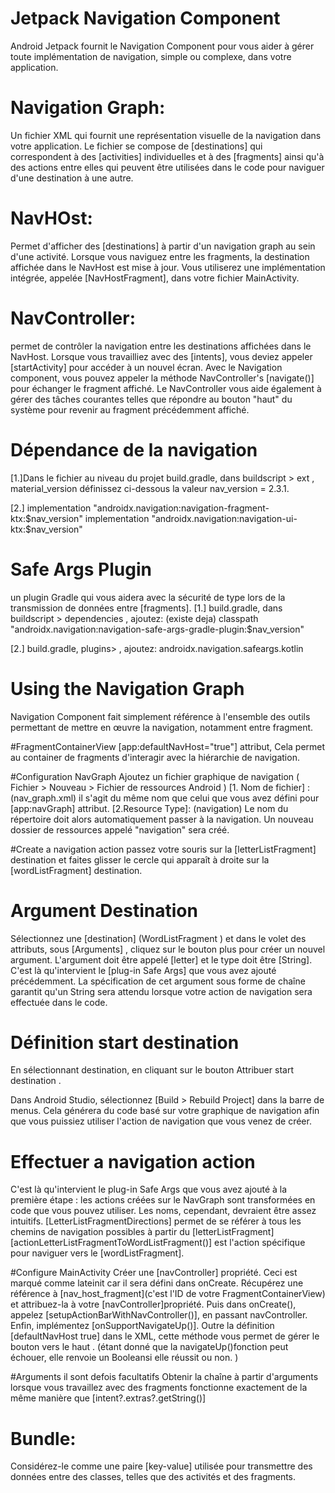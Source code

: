 # Jetpack Navigation Component
Android Jetpack fournit le Navigation Component pour vous aider à gérer toute implémentation de 
navigation, simple ou complexe, dans votre application. 

# Navigation Graph:
Un fichier XML qui fournit une représentation visuelle de la navigation dans votre application.
Le fichier se compose de [destinations] qui correspondent à des [activities] individuelles et à des
[fragments] ainsi qu'à des actions entre elles qui peuvent être utilisées dans le code pour naviguer d'une destination à une autre. 

# NavHOst:
Permet d'afficher des [destinations] à partir d'un navigation graph au sein d'une activité.
Lorsque vous naviguez entre les fragments, la destination affichée dans le NavHost est mise à jour.
Vous utiliserez une implémentation intégrée, appelée [NavHostFragment], dans votre fichier MainActivity.

# NavController: 
permet de contrôler la navigation entre les destinations affichées dans le NavHost.
Lorsque vous travailliez avec des [intents], vous deviez appeler [startActivity] pour accéder à un nouvel écran.
Avec le Navigation component, vous pouvez appeler la méthode NavController's [navigate()] pour échanger le fragment affiché.
Le NavController vous aide également à gérer des tâches courantes telles que répondre au bouton "haut" du système pour revenir au fragment précédemment affiché.

# Dépendance de la navigation
[1.]Dans le fichier au niveau du projet build.gradle, dans buildscript > ext , material_version définissez ci-dessous la valeur 
   nav_version = 2.3.1.

[2.] implementation "androidx.navigation:navigation-fragment-ktx:$nav_version"
     implementation "androidx.navigation:navigation-ui-ktx:$nav_version"
 
# Safe Args Plugin
un plugin Gradle qui vous aidera avec la sécurité de type lors de la transmission de données entre [fragments].
[1.] build.gradle, dans buildscript > dependencies , ajoutez: (existe deja)
   classpath "androidx.navigation:navigation-safe-args-gradle-plugin:$nav_version"
   
[2.] build.gradle, plugins> , ajoutez:
   androidx.navigation.safeargs.kotlin

# Using the Navigation Graph
Navigation Component fait simplement référence à l'ensemble des outils permettant de mettre en œuvre la navigation, notamment entre fragment.
 
#FragmentContainerView 
[app:defaultNavHost="true"] attribut, Cela permet au container de fragments d'interagir avec la hiérarchie de navigation.

 #Configuration NavGraph 
Ajoutez un fichier graphique de navigation ( Fichier > Nouveau > Fichier de ressources Android )
[1. Nom de fichier] : (nav_graph.xml) il s'agit du même nom que celui que vous avez défini pour [app:navGraph] attribut.
[2.Resource Type]: (navigation)  Le nom du répertoire doit alors automatiquement passer à la navigation. Un nouveau dossier de ressources appelé "navigation" sera créé.

#Create a navigation action
passez votre souris sur la [letterListFragment] destination et faites glisser le cercle qui apparaît à droite sur la [wordListFragment] destination.

# Argument Destination
Sélectionnez une [destination] (WordListFragment ) et dans le volet des attributs, sous [Arguments] , cliquez sur le bouton plus pour créer un nouvel argument.
L'argument doit être appelé [letter] et le type doit être [String]. C'est là qu'intervient le [plug-in Safe Args] que vous avez ajouté précédemment.
La spécification de cet argument sous forme de chaîne garantit qu'un String sera attendu lorsque votre action de navigation sera effectuée dans le code.

# Définition start destination
En sélectionnant destination, en cliquant sur le bouton Attribuer start destination .

Dans Android Studio, sélectionnez [Build > Rebuild Project] dans la barre de menus.
Cela générera du code basé sur votre graphique de navigation afin que vous puissiez utiliser l'action de navigation que vous venez de créer.

# Effectuer a navigation action
C'est là qu'intervient le plug-in Safe Args que vous avez ajouté à la première étape : les actions créées sur le NavGraph sont transformées 
en code que vous pouvez utiliser. Les noms, cependant, devraient être assez intuitifs.
[LetterListFragmentDirections] permet de se référer à tous les chemins de navigation possibles à partir du [letterListFragment]
[actionLetterListFragmentToWordListFragment()] est l'action spécifique pour naviguer vers le [wordListFragment].

#Configure MainActivity
Créer une [navController] propriété. Ceci est marqué comme lateinit car il sera défini dans onCreate.
Récupérez une référence à [nav_host_fragment](c'est l'ID de votre FragmentContainerView) et attribuez-la à votre [navController]propriété.
Puis dans onCreate(), appelez [setupActionBarWithNavController()], en passant navController.
Enfin, implémentez [onSupportNavigateUp()]. Outre la définition [defaultNavHost true] dans le XML, cette méthode vous permet de gérer le bouton vers le haut .
 (étant donné que la navigateUp()fonction peut échouer, elle renvoie un Booleansi elle réussit ou non. )

#Arguments
il sont defois facultatifs
Obtenir la chaîne à partir d'arguments lorsque vous travaillez avec des fragments fonctionne exactement de la même manière que [intent?.extras?.getString()]
# Bundle:
 Considérez-le comme une paire [key-value] utilisée pour transmettre des données entre des classes, telles que des activités et des fragments. 